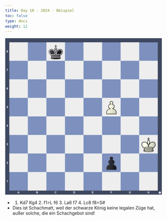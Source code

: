 ```yaml
---
title: Day 18 - 2024 - Beispiel
toc: false
type: docs
weight: 12
---
```


![Beispiel 18](/day18_beispiel.jpg "")

- 1. Kd7 Kg4 2. f1=L f6 3. La6 f7 4. Lc8 f8=S#
- Dies ist Schachmatt, weil der schwarze König keine legalen Züge hat, außer solche, die ein Schachgebot sind!